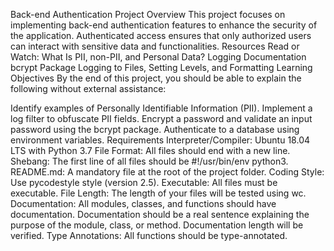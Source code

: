 Back-end Authentication Project
Overview
This project focuses on implementing back-end authentication features to enhance the security of the application. Authenticated access ensures that only authorized users can interact with sensitive data and functionalities.
Resources
Read or Watch:
What Is PII, non-PII, and Personal Data?
Logging Documentation
bcrypt Package
Logging to Files, Setting Levels, and Formatting
Learning Objectives
By the end of this project, you should be able to explain the following without external assistance:

Identify examples of Personally Identifiable Information (PII).
Implement a log filter to obfuscate PII fields.
Encrypt a password and validate an input password using the bcrypt package.
Authenticate to a database using environment variables.
Requirements
Interpreter/Compiler: Ubuntu 18.04 LTS with Python 3.7
File Format: All files should end with a new line.
Shebang: The first line of all files should be #!/usr/bin/env python3.
README.md: A mandatory file at the root of the project folder.
Coding Style: Use pycodestyle style (version 2.5).
Executable: All files must be executable.
File Length: The length of your files will be tested using wc.
Documentation:
All modules, classes, and functions should have documentation.
Documentation should be a real sentence explaining the purpose of the module, class, or method.
Documentation length will be verified.
Type Annotations: All functions should be type-annotated.
